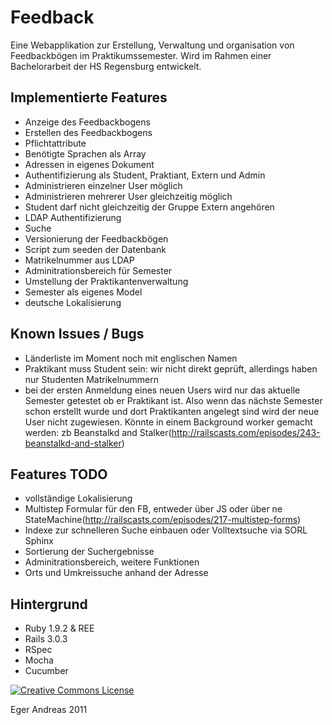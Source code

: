 Feedback
========

Eine Webapplikation zur Erstellung, Verwaltung und organisation von Feedbackbögen im Praktikumssemester.
Wird im Rahmen einer Bachelorarbeit der HS Regensburg entwickelt.

Implementierte Features
-----------------------

- Anzeige des Feedbackbogens
- Erstellen des Feedbackbogens
- Pflichtattribute
- Benötigte Sprachen als Array
- Adressen in eigenes Dokument
- Authentifizierung als Student, Praktiant, Extern und Admin
- Administrieren einzelner User möglich
- Administrieren mehrerer User gleichzeitig möglich
- Student darf nicht gleichzeitig der Gruppe Extern angehören
- LDAP Authentifizierung
- Suche
- Versionierung der Feedbackbögen
- Script zum seeden der Datenbank
- Matrikelnummer aus LDAP
- Adminitrationsbereich für Semester
- Umstellung der Praktikantenverwaltung
- Semester als eigenes Model
- deutsche Lokalisierung


Known Issues / Bugs
-------------------

- Länderliste im Moment noch mit englischen Namen
- Praktikant muss Student sein: wir nicht direkt geprüft, allerdings haben nur Studenten Matrikelnummern
- bei der ersten Anmeldung eines neuen Users wird nur das aktuelle Semester getestet ob er Praktikant ist. Also wenn das nächste Semester schon erstellt wurde und dort Praktikanten angelegt sind wird der neue User nicht zugewiesen. Könnte in einem Background worker gemacht werden: zb Beanstalkd and Stalker(http://railscasts.com/episodes/243-beanstalkd-and-stalker)

Features TODO
-------------

- vollständige Lokalisierung
- Multistep Formular für den FB, entweder über JS oder über ne StateMachine(http://railscasts.com/episodes/217-multistep-forms)
- Indexe zur schnelleren Suche einbauen oder Volltextsuche via SORL Sphinx
- Sortierung der Suchergebnisse
- Adminitrationsbereich, weitere Funktionen
- Orts und Umkreissuche anhand der Adresse

Hintergrund
-----------

- Ruby 1.9.2 & REE
- Rails 3.0.3
- RSpec
- Mocha
- Cucumber

<a rel="license" href="http://creativecommons.org/licenses/by-nc-sa/3.0/"><img alt="Creative Commons License" style="border-width:0" src="http://i.creativecommons.org/l/by-nc-sa/3.0/88x31.png" /></a>

Eger Andreas 2011

